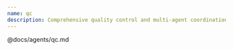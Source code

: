 ```yaml
---
name: qc
description: Comprehensive quality control and multi-agent coordination
---
```


@docs/agents/qc.md